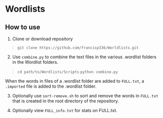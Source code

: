 # Wordlists


## How to use

1. Clone or download repository
> `git clone https://github.com/francisp336/Worldlists.git`

2. Use `combine.py` to combine the text files in the various .wordlist folders in
the Wordlist folders.
> `cd path/to/Wordlists/Scripts`
> `python combine.py`

When the words in files of a .wordlist folder are added to `FULL.txt`, a `.imported` file is added to the .wordlist folder.


3. Optionally use `sort-remove.sh` to sort and remove the words in `FULL.txt` that is created in the root directory of the repository.

4. Optionally view `FULL_info.txt` for stats on FULL.txt.
